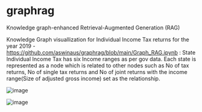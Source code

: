 # graphrag
 Knowledge graph-enhanced Retrieval-Augmented Generation (RAG) 


Knowledge Graph visuallization for Individual Income Tax returns for the year 2019 - https://github.com/aswinaus/graphrag/blob/main/Graph_RAG.ipynb : 
State Individual Income Tax has six Income ranges as per gov data. Each state is represented as a node which is related to other nodes such as No of tax returns, No of single tax returns and No of joint returns with the income range(Size of adjusted gross income) set as the relationship.

 ![image](https://github.com/user-attachments/assets/3eb7ff32-a6a2-4f2c-9bb4-76de27426639)

 ![image](https://github.com/user-attachments/assets/4df5922d-8607-4fb6-a897-1343ec6b43c6)


